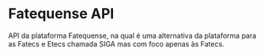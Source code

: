 # Fatequense API

API da plataforma Fatequense, na qual é uma alternativa da plataforma para as Fatecs e Etecs chamada SIGA mas com foco apenas às Fatecs.